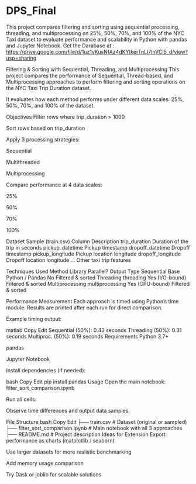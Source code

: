 # DPS_Final
This project compares filtering and sorting using sequential processing, threading, and multiprocessing on 25%, 50%, 70%, and 100% of the NYC Taxi dataset to evaluate performance and scalability in Python with pandas and Jupyter Notebook.
Get the Darabase at : https://drive.google.com/file/d/1uz1vKusNfAz4dKYtkerTnLl7IhVCI5_d/view?usp=sharing

Filtering & Sorting with Sequential, Threading, and Multiprocessing
This project compares the performance of Sequential, Thread-based, and Multiprocessing approaches to perform filtering and sorting operations on the NYC Taxi Trip Duration dataset.

It evaluates how each method performs under different data scales: 25%, 50%, 70%, and 100% of the dataset.

Objectives
Filter rows where trip_duration > 1000

Sort rows based on trip_duration

Apply 3 processing strategies:

Sequential

Multithreaded

Multiprocessing

Compare performance at 4 data scales:

25%

50%

70%

100%

Dataset Sample (train.csv)
Column	Description
trip_duration	Duration of the trip in seconds
pickup_datetime	Pickup timestamp
dropoff_datetime	Dropoff timestamp
pickup_longitude	Pickup location longitude
dropoff_longitude	Dropoff location longitude
...	Other taxi trip features

Techniques Used
Method	Library	Parallel?	Output Type
Sequential	Base Python / Pandas	No	Filtered & sorted
Threading	threading	Yes (I/O-bound)	Filtered & sorted
Multiprocessing	multiprocessing	Yes (CPU-bound)	Filtered & sorted

Performance Measurement
Each approach is timed using Python’s time module. Results are printed after each run for direct comparison.

Example timing output:

matlab
Copy
Edit
Sequential (50%): 0.43 seconds
Threading   (50%): 0.31 seconds
Multiproc.  (50%): 0.19 seconds
Requirements
Python 3.7+

pandas

Jupyter Notebook

Install dependencies (if needed):

bash
Copy
Edit
pip install pandas
Usage
Open the main notebook:
filter_sort_comparison.ipynb

Run all cells.

Observe time differences and output data samples.

File Structure
bash
Copy
Edit
├── train.csv                      # Dataset (original or sampled)
├── filter_sort_comparison.ipynb  # Main notebook with all 3 approaches
├── README.md                     # Project description
Ideas for Extension
Export performance as charts (matplotlib / seaborn)

Use larger datasets for more realistic benchmarking

Add memory usage comparison

Try Dask or joblib for scalable solutions
